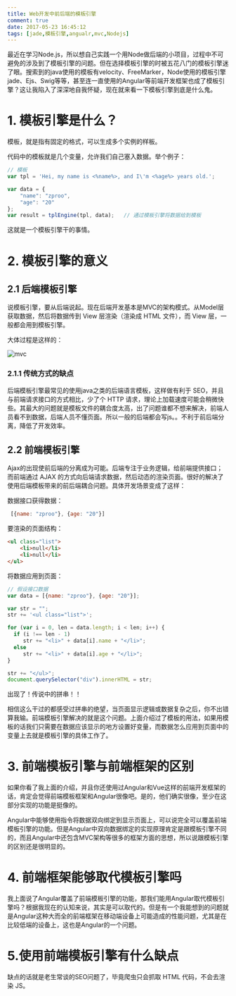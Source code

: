 ```yaml
---
title: Web开发中前后端的模板引擎
comment: true
date: 2017-05-23 16:45:12
tags: [jade,模板引擎,angualr,mvc,Nodejs]
---
```


最近在学习Node.js，所以想自己实践一个用Node做后端的小项目，过程中不可避免的涉及到了模板引擎的问题。但在选择模板引擎的时被五花八门的模板引擎迷了眼。搜索到的java使用的模板有velocity、FreeMarker，Node使用的模板引擎jade、Ejs、Swig等等，甚至连一直使用的Angular等前端开发框架也成了模板引擎？这让我陷入了深深地自我怀疑，现在就来看一下模板引擎到底是什么鬼。

# 1. 模板引擎是什么？

模板，就是指有固定的格式，可以生成多个实例的样板。

代码中的模板就是几个变量，允许我们自己塞入数据。举个例子：

``` javascript
// 模板
var tpl = 'Hei, my name is <%name%>, and I\'m <%age%> years old.';
```

``` javascript
var data = {
    "name": "zproo",
    "age": "20"
};
var result = tplEngine(tpl, data);   // 通过模板引擎将数据给到模板
```

这就是一个模板引擎干的事情。

# 2. 模板引擎的意义

## 2.1 后端模板引擎

说模板引擎，要从后端说起。现在后端开发基本是MVC的架构模式。从Model层获取数据，然后将数据传到 View 层渲染（渲染成 HTML 文件），而 View 层，一般都会用到模板引擎。

大体过程是这样的：

![mvc](/img/mvc.gif)

### 2.1.1 传统方式的缺点

后端模板引擎最常见的使用java之类的后端语言模板，这样做有利于 SEO，并且与前端请求接口的方式相比，少了个 HTTP 请求，理论上加载速度可能会稍微快些。其最大的问题就是模板文件的耦合度太高，出了问题谁都不想来解决，前端人员看不到数据，后端人员不懂页面。所以一般的后端都会写js。。不利于前后端分离，降低了开发效率。

## 2.2 前端模板引擎

Ajax的出现使前后端的分离成为可能。后端专注于业务逻辑，给前端提供接口；而前端通过 AJAX 的方式向后端请求数据，然后动态的渲染页面。很好的解决了使用后端模板带来的前后端耦合问题。具体开发场景变成了这样：

数据接口获得数据：

``` javascript
 [{name: "zproo"}, {age: "20"}]
```

要渲染的页面结构：

``` html
<ul class="list">
    <li>null</li>
    <li>null</li>
</ul>
```

将数据应用到页面：

``` javascript
// 假设接口数据
var data = [{name: "zproo"}, {age: "20"}];

var str = "";
str += '<ul class="list">';

for (var i = 0, len = data.length; i < len; i++) {
  if (i !== len - 1)
     str += "<li>" + data[i].name + "</li>";
  else
     str += "<li>" + data[i].age + "</li>";
}

str += "</ul>";
document.querySelector("div").innerHTML = str;
```

出现了！传说中的拼串！！

相信这么干过的都感受过拼串的绝望，当页面显示逻辑或数据复杂之后，你不出错算我输。前端模板引擎解决的就是这个问题。上面介绍过了模板的用法，如果用模板的话我们只需要在数据应该显示的地方设置好变量，而数据怎么应用到页面中的变量上去就是模板引擎的具体工作了。

# 3. 前端模板引擎与前端框架的区别

如果你看了我上面的介绍，并且你还使用过Angular和Vue这样的前端开发框架的话，肯定会觉得前端模板框架和Angular很像吧。是的，他们确实很像，至少在这部分实现的功能是挺像的。

Angular中能够使用指令将数据双向绑定到显示页面上，可以说完全可以覆盖前端模板引擎的功能。但是Angular中双向数据绑定的实现原理肯定是跟模板引擎不同的，而且Angular中还包含MVC架构等很多的框架方面的思想，所以说跟模板引擎的区别还是很明显的。

# 4. 前端框架能够取代模板引擎吗

我上面说了Angular覆盖了前端模板引擎的功能，那我们能用Angular取代模板引擎吗？根据我现在的认知来说，其实是可以取代的。但是有一个我能想到的问题就是Angular这种大而全的前端框架在移动端设备上可能造成的性能问题，尤其是在比较低端的设备上，这也是Angular的一个问题。

# 5.使用前端模板引擎有什么缺点

缺点的话就是老生常谈的SEO问题了，毕竟爬虫只会抓取 HTML 代码，不会去渲染 JS。